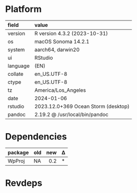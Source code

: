 # Platform

|field    |value                               |
|:--------|:-----------------------------------|
|version  |R version 4.3.2 (2023-10-31)        |
|os       |macOS Sonoma 14.2.1                 |
|system   |aarch64, darwin20                   |
|ui       |RStudio                             |
|language |(EN)                                |
|collate  |en_US.UTF-8                         |
|ctype    |en_US.UTF-8                         |
|tz       |America/Los_Angeles                 |
|date     |2024-01-06                          |
|rstudio  |2023.12.0+369 Ocean Storm (desktop) |
|pandoc   |2.19.2 @ /usr/local/bin/pandoc      |

# Dependencies

|package |old | new|Δ  |
|:-------|:---|---:|:--|
|WpProj  |NA  | 0.2|*  |

# Revdeps

